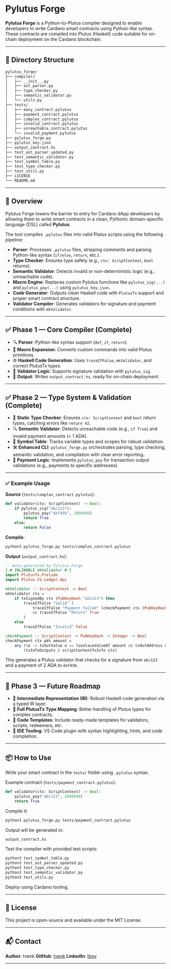 # Pylutus Forge

**Pylutus Forge** is a Python-to-Plutus compiler designed to enable developers to write Cardano smart contracts using Python-like syntax. These contracts are compiled into Plutus (Haskell) code suitable for on-chain deployment on the Cardano blockchain.

---

## 📁 Directory Structure

```bash
pylutus_forge/
├── compiler/
│   ├── __init__.py
│   ├── ast_parser.py
│   ├── type_checker.py
│   ├── semantic_validator.py
│   └── utils.py
├── tests/
│   ├── easy_contract.pylutus
│   ├── payment_contract.pylutus
│   ├── complex_contract.pylutus
│   ├── invalid_contract.pylutus
│   ├── unreachable_contract.pylutus
│   └── invalid_payment.pylutus
├── pylutus_forge.py
├── pylutus_key.json
├── output_contract.hs
├── test_ast_parser_updated.py
├── test_semantic_validator.py
├── test_symbol_table.py
├── test_type_checker.py
├── test_utils.py
├── LICENSE
└── README.md
```

---

## 🚀 Overview

Pylutus Forge lowers the barrier to entry for Cardano dApp developers by allowing them to write smart contracts in a clean, Pythonic domain-specific language (DSL) called **Pylutus**.

The tool compiles `.pylutus` files into valid Plutus scripts using the following pipeline:

* **Parser**: Processes `.pylutus` files, stripping comments and parsing Python-like syntax (`if/else`, `return`, etc.).
* **Type Checker**: Ensures type safety (e.g., `ctx: ScriptContext`, `bool` returns).
* **Semantic Validator**: Detects invalid or non-deterministic logic (e.g., unreachable code).
* **Macro Engine**: Replaces custom Pylutus functions like `pylutus_sig(...)` and `pylutus_pay(...)` using `pylutus_key.json`.
* **Code Generator**: Outputs clean Haskell code with `PlutusTx` support and proper smart contract structure.
* **Validator Compiler**: Generates validators for signature and payment conditions with `mkValidator`.

---

## ✅ Phase 1 — Core Compiler (Complete)

* 🔍 **Parser**: Python-like syntax support (`def`, `if`, `return`).
* 🔧 **Macro Expansion**: Converts custom commands into valid Plutus primitives.
* ⚙️ **Haskell Code Generation**: Uses `traceIfFalse`, `mkValidator`, and correct PlutusTx types.
* 🔐 **Validator Logic**: Supports signature validation with `pylutus_sig`.
* 📄 **Output**: Writes `output_contract.hs`, ready for on-chain deployment.

---

## ✅ Phase 2 — Type System & Validation (Complete)

* 🧠 **Static Type Checker**: Ensures `ctx: ScriptContext` and `bool` return types, catching errors like `return 42`.
* 🔍 **Semantic Validator**: Detects unreachable code (e.g., `if True`) and invalid payment amounts (< 1 ADA).
* 🧾 **Symbol Table**: Tracks variable types and scopes for robust validation.
* 🛠️ **Enhanced CLI**: `pylutus_forge.py` orchestrates parsing, type checking, semantic validation, and compilation with clear error reporting.
* 💸 **Payment Logic**: Implements `pylutus_pay` for transaction output validations (e.g., payments to specific addresses).

---

### ✅ Example Usage

**Source** (`tests/complex_contract.pylutus`):

```python
def validator(ctx: ScriptContext) -> bool:
    if pylutus_sig("abc123"):
        pylutus_pay("def456", 2000000)
        return True
    else:
        return False
```

**Compile**:

```bash
python3 pylutus_forge.py tests/complex_contract.pylutus
```

**Output** (`output_contract.hs`):

```haskell
-- Auto-generated by Pylutus Forge
{-# INLINABLE mkValidator #-}
import PlutusTx.Prelude
import Plutus.V1.Ledger.Api

mkValidator :: ScriptContext -> Bool
mkValidator ctx =
    if txSignedBy ctx (PubKeyHash "abc123") then
        traceIfFalse "Valid" (
            traceIfFalse "Payment failed" (checkPayment ctx (PubKeyHash "def456") 2000000)
            && traceIfFalse "Return" True
        )
    else
        traceIfFalse "Invalid" False

checkPayment :: ScriptContext -> PubKeyHash -> Integer -> Bool
checkPayment ctx pkh amount =
    any (\o -> txOutValue o == lovelaceValueOf amount && txOutAddress o == pubKeyHashAddress pkh)
        (txInfoOutputs $ scriptContextTxInfo ctx)
```

This generates a Plutus validator that checks for a signature from `abc123` and a payment of 2 ADA to `def456`.

---

## 🚧 Phase 3 — Future Roadmap

* 🧱 **Intermediate Representation (IR)**: Robust Haskell code generation via a typed IR layer.
* 🔄 **Full PlutusTx Type Mapping**: Better handling of Plutus types for complex contracts.
* 🧰 **Code Templates**: Include ready-made templates for validators, scripts, redeemers, etc.
* 🧠 **IDE Tooling**: VS Code plugin with syntax highlighting, hints, and code completion.

---

## 📦 How to Use

Write your smart contract in the `tests/` folder using `.pylutus` syntax.

Example contract (`tests/payment_contract.pylutus`):

```python
def validator(ctx: ScriptContext) -> bool:
    pylutus_pay("abc123", 2000000)
    return True
```

Compile it:

```bash
python3 pylutus_forge.py tests/payment_contract.pylutus
```

Output will be generated in:

```bash
output_contract.hs
```

Test the compiler with provided test scripts:

```bash
python3 test_symbol_table.py
python3 test_ast_parser_updated.py
python3 test_type_checker.py
python3 test_semantic_validator.py
python3 test_utils.py
```

Deploy using Cardano tooling.

---

## 📝 License

This project is open-source and available under the MIT License.

---

## 📬 Contact

**Author**: tvenk
**GitHub**: [tvenk](https://github.com/tvenk)
**LinkedIn**: [tbnv](https://www.linkedin.com/in/tbnv)

---
